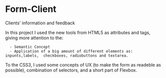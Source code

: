 # Form-Client
Clients' information and feedback


In this project I used the new tools from HTML5 as attributes and tags, 
giving more attention to the:

      - Semantic Concept
      - Application of a big amount of different elements as: inpunts,labels,  checkboxes, radiobuttons and textarea.

To the CSS3, I used some concepts of UX (to make the form as readeble as possible), combination of selectors, and a short part of Flexbox.
